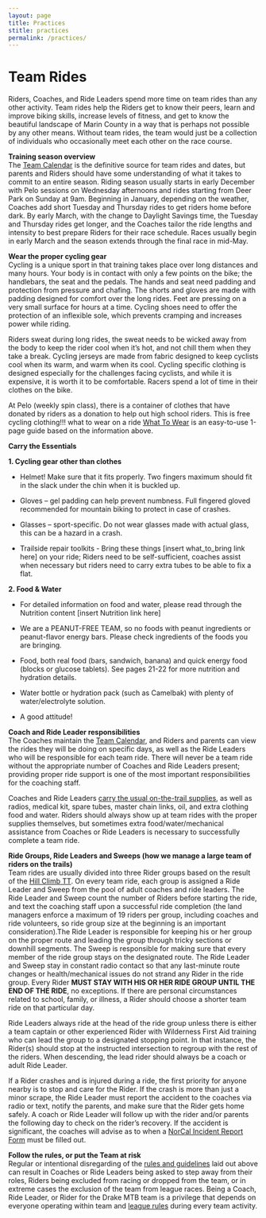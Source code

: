 ```yaml
---
layout: page
title: Practices
stitle: practices
permalink: /practices/
---
```

# Team Rides
Riders, Coaches, and Ride Leaders spend more time on team rides than any other activity.  Team rides help the Riders get to know their peers, learn and improve biking skills, increase levels of fitness, and get to know the beautiful landscape of Marin County in a way that is perhaps not possible by any other means.  Without team rides, the team would just be a collection of individuals who occasionally meet each other on the race course.

**Training season overview**  
The [Team Calendar]({{site.baseurl}}/calendar) is the definitive source for team rides and dates, but parents and Riders should have some understanding of what it takes to commit to an entire season.  Riding season usually starts in early December with Pelo sessions on Wednesday afternoons and rides starting from Deer Park on Sunday at 9am. Beginning in January, depending on the weather, Coaches add short Tuesday and Thursday rides to get riders home before dark.  By early March, with the change to Daylight Savings time, the Tuesday and Thursday rides get longer, and the Coaches tailor the ride lengths and intensity to best prepare Riders for their race schedule.  Races usually begin in early March and the season extends through the final race in mid-May.

**Wear the proper cycling gear**  
Cycling is a unique sport in that training takes place over long distances and many hours. Your body is in contact with only a few points on the bike; the handlebars, the seat and the pedals. The hands and seat need padding and protection from pressure and chafing. The shorts and gloves are made with padding designed for comfort over the long rides. Feet are pressing on a very small surface for hours at a time. Cycling shoes need to offer the protection of an inflexible sole, which prevents cramping and increases power while riding.  

Riders sweat during long rides, the sweat needs to be wicked away from the body to keep the rider cool when it’s hot, and not chill them when they take a break. Cycling jerseys are made from fabric designed to keep cyclists cool when its warm, and warm when its cool. Cycling specific clothing is designed especially for the challenges facing cyclists, and while it is expensive, it is worth it to be comfortable. Racers spend a lot of time in their clothes on the bike.  

At Pelo (weekly spin class), there is a container of clothes that have donated by riders as a donation to help out high school riders. This is free cycling clothing!!!  what to wear on a ride [What To Wear]({{site.baseurl}}/images/what_to_wear_v2.pdf) is an easy-to-use 1-page guide based on the information above.

**Carry the Essentials**

**1. Cycling gear other than clothes**

* Helmet! Make sure that it fits properly. Two fingers maximum should fit in the slack under the chin when it is buckled up.

* Gloves – gel padding can help prevent numbness. Full fingered gloved recommended for mountain biking to protect in case of crashes.

* Glasses – sport-specific. Do not wear glasses made with actual glass, this can be a hazard in a crash.

* Trailside repair toolkits - Bring these things [insert what_to_bring link here] on your ride; Riders need to be self-sufficient, coaches assist when necessary but riders need to carry extra tubes to be able to fix a flat.

**2. Food & Water**

* For detailed information on food and water, please read through the Nutrition content [insert Nutrition link here]

* We are a PEANUT-FREE TEAM, so no foods with peanut ingredients or peanut-flavor energy bars. Please check ingredients of the foods you are bringing.

* Food, both real food (bars, sandwich, banana) and quick energy food (blocks or glucose tablets). See pages 21-22 for more nutrition and hydration details.

* Water bottle or hydration pack (such as Camelbak) with plenty of water/electrolyte solution.

* A good attitude!

**Coach and Ride Leader responsibilities**  
The Coaches maintain the [Team Calendar]({{site.baseurl}}/calendar), and Riders and parents can view the rides they will be doing on specific days, as well as the Ride Leaders who will be responsible for each team ride. There will never be a team ride without the appropriate number of Coaches and Ride Leaders present; providing proper ride support is one of the most important responsibilities for the coaching staff.

Coaches and Ride Leaders [carry the usual on-the-trail supplies]({{site.baseurl}}/images/what_to_bring.jpg), as well as radios, medical kit, spare tubes, master chain links, oil, and extra clothing food and water. Riders should always show up at team rides with the proper supplies themselves, but sometimes extra food/water/mechanical assistance from Coaches or Ride Leaders is necessary to successfully complete a team ride.

**Ride Groups, Ride Leaders and Sweeps  (how we manage a large team of riders on the trails)**  
Team rides are usually divided into three Rider groups based on the result of the [Hill Climb TT]({{site.baseurl}}/eligibility).  On every team ride, each group is assigned a Ride Leader and Sweep from the pool of adult coaches and ride leaders.  The Ride Leader and Sweep count the number of Riders before starting the ride, and text the coaching staff upon a successful ride completion (the land managers enforce a maximum of 19 riders per group, including coaches and ride volunteers, so ride group size at the beginning is an important consideration).The Ride Leader is responsible for keeping his or her group on the proper route and leading the group through tricky sections or downhill segments.  The Sweep is responsible for making sure that every member of the ride group stays on the designated route.  The Ride Leader and Sweep stay in constant radio contact so that any last-minute route changes or health/mechanical issues do not strand any Rider in the ride group.  Every Rider **MUST STAY WITH HIS OR HER RIDE GROUP UNTIL THE END OF THE RIDE**, no exceptions.  If there are personal circumstances related to school, family, or illness, a Rider should choose a shorter team ride on that particular day.

Ride Leaders always ride at the head of the ride group unless there is either a team captain or other experienced Rider with Wilderness First Aid training who can lead the group to a designated stopping point. In that instance, the Rider(s) should stop at the instructed intersection to regroup with the rest of the riders. When descending, the lead rider should always be a coach or adult Ride Leader.

If a Rider crashes and is injured during a ride, the first priority for anyone nearby is to stop and care for the Rider.  If the crash is more than just a minor scrape, the Ride Leader must report the accident to the coaches via radio or text, notify the parents, and make sure that the Rider gets home safely.   A coach or Ride Leader will follow up with the rider and/or parents the following day to check on the rider’s recovery. If the accident is significant, the coaches will advise as to when a [NorCal Incident Report Form](https://docs.google.com/a/bikemonkey.net/forms/d/1Ae9CvMnlLH7jSC97T9XY-tYuyThf475QhToIgT-lPs4/viewform?c=0&w=1) must be filled out.  

**Follow the rules, or put the Team at risk**  
Regular or intentional disregarding of the [rules and guidelines]({{site.baseurl}}/riders) laid out above can result in Coaches or Ride Leaders being asked to step away from their roles, Riders being excluded from racing or dropped from the team, or in extreme cases the exclusion of the team from league races.  Being a Coach, Ride Leader, or Rider for the Drake MTB team is a privilege that depends on everyone operating within team and [league rules](http://www.nationalmtb.org/wp-content/uploads/NICA-Rulebook.pdf) during every team activity.
